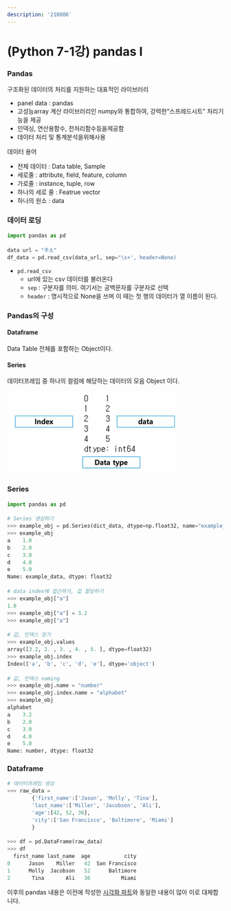```yaml
---
description: '210806'
---
```


# \(Python 7-1강\) pandas I

### Pandas

구조화된 데이터의 처리를 지원하는 대표적인 라이브러리

* panel data : pandas
* 고성능array 계산 라이브러리인 numpy와 통합하여, 강력한“스프레드시트” 처리기능을 제공
* 인덱싱, 연산용함수, 전처리함수등을제공함
* 데이터 처리 및 통계분석을위해사용

데이터 용어

* 전체 데이터 : Data table, Sample
* 세로줄 : attribute, field, feature, column
* 가로줄 : instance, tuple, row
* 하나의 세로 줄 : Featrue vector
* 하나의 원소 : data



### 데이터 로딩

```python
import pandas as pd

data url = "주소"
df_data = pd.read_csv(data_url, sep="\s+', header=None)
```

* `pd.read_csv`
  * url에 있는 csv 데이터를 불러온다
  * `sep` : 구분자를 의미. 여기서는 공백문자를 구분자로 선택
  * `header` : 명시적으로 None을 쓰며 이 때는 첫 행의 데이터가 열 이름이 된다.



### Pandas의 구성

#### Dataframe

Data Table 전체를 포함하는 Object이다.

#### Series

데이터프레임 중 하나의 컬럼에 해당하는 데이터의 모음 Object 이다.

![](../../../../.gitbook/assets/image%20%28784%29.png)



### Series

```python
import pandas as pd

# Series 생성하기
>>> example_obj = pd.Series(dict_data, dtype=np.float32, name="example_data")
>>> example_obj
a    1.0
b    2.0
c    3.0
d    4.0
e    5.0
Name: example_data, dtype: float32

# data index에 접근하기, 값 할당하기
>>> example_obj["a"]
1.0
>>> example_obj["a"] = 3.2
>>> example_obj["a"]

# 값, 인덱스 얻기
>>> example_obj.values
array([3.2, 2. , 3. , 4. , 5. ], dtype=float32)
>>> example_obj.index
Index(['a', 'b', 'c', 'd', 'e'], dtype='object')

# 값, 인덱스 naming
>>> example_obj.name = "number"
>>> example_obj.index.name = "alphabet"
>>> example_obj
alphabet
a    3.2
b    2.0
c    3.0
d    4.0
e    5.0
Name: number, dtype: float32
```



### Dataframe

```python
# 데이터프레임 생성
>>> raw_data =
		{'first_name':['Jason', 'Molly', 'Tina'],
		'last_name':['Miller', 'Jacobson', 'Ali'],
		'age':[42, 52, 36],
		'city':['San Francisco', 'Baltimore', 'Miami']
		}
		
>>> df = pd.DataFrame(raw_data)
>>> df
  first_name last_name  age           city
0      Jason    Miller   42  San Francisco
1      Molly  Jacobson   52      Baltimore
2       Tina       Ali   36          Miami
```



이후의 pandas 내용은 이전에 작성한 [시각화 파트](../../../../til_python_and_math/undefined-3.md)와 동일한 내용이 많아 이로 대체합니다.







